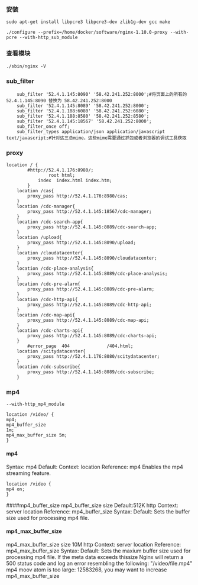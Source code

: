 ### 安装

```
sudo apt-get install libpcre3 libpcre3-dev zlib1g-dev gcc make
```



```
./configure --prefix=/home/docker/software/nginx-1.10.0-proxy --with-pcre --with-http_sub_module
```
### 查看模块
```
./sbin/nginx -V
```
### sub_filter
```	
	sub_filter '52.4.1.145:8090' '58.42.241.252:8000';#将页面上的所有的52.4.1.145:8090 替换为 58.42.241.252:8000
	sub_filter '52.4.1.145:8089' '58.42.241.252:8000';
	sub_filter '52.4.1.188:6080' '58.42.241.252:6080';
	sub_filter '52.4.1.188:8580' '58.42.241.252:8580';
	sub_filter '52.4.1.145:18567' '58.42.241.252:8000';
	sub_filter_once off;
	sub_filter_types application/json application/javascript text/javascript;#针对这三总mime，这些mime需要通过抓包或者浏览器的调试工具获取
```
### proxy
```
location / {
		#http://52.4.1.176:8980/;
	        	root html;
			index  index.html index.htm;
	    }
	location /cas{
		proxy_pass http://52.4.1.176:8980/cas;
	}
	location /cdc-manager{
		proxy_pass http://52.4.1.145:18567/cdc-manager;
	}
	location /cdc-search-app{
		proxy_pass http://52.4.1.145:8089/cdc-search-app;
	}
	location /upload{
		proxy_pass http://52.4.1.145:8090/upload;
	}
	location /cloudatacenter{
		proxy_pass http://52.4.1.145:8090/cloudatacenter;
	}
	location /cdc-place-analysis{
		proxy_pass http://52.4.1.145:8089/cdc-place-analysis;
	}
	location /cdc-pre-alarm{
		proxy_pass http://52.4.1.145:8089/cdc-pre-alarm;
	}
	location /cdc-http-api{
		proxy_pass http://52.4.1.145:8089/cdc-http-api;
	}
	location /cdc-map-api{
		proxy_pass http://52.4.1.145:8089/cdc-map-api;
	}
	location /cdc-charts-api{
		proxy_pass http://52.4.1.145:8089/cdc-charts-api;
	}
	    #error_page  404              /404.html;
	location /scitydatacenter{
		proxy_pass http://52.4.1.176:8080/scitydatacenter;
	}
	location /cdc-subscribe{
		proxy_pass http://52.4.1.145:8089/cdc-subscribe;
	}
```
### mp4
```
--with-http_mp4_module
```
```
location /video/ {
mp4;
mp4_buffer_size
1m;
mp4_max_buffer_size 5m;
}
```

#### mp4
Syntax:
mp4
Default:
Context:
location
Reference: mp4
Enables the mp4 streaming feature.
```
location /video {
mp4 on;
}
```
####mp4_buffer_size
mp4_buffer_size size
Default:512K
	http
Context:
server
location
Reference: mp4_buffer_size
Syntax:
Default:
Sets the buffer size used for processing mp4 file.

#### mp4_max_buffer_size
mp4_max_buffer_size size
10M
http
Context:
server
location
Reference: mp4_max_buffer_size
Syntax:
Default:
Sets the maxium buffer size used for processing mp4 file. If the meta data exceeds thissize Nginx will return a 500 status code and log an error resembling the following:
"/video/file.mp4" mp4 moov atom is too large:
12583268, you may want to increase mp4_max_buffer_size